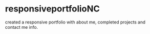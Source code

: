 # responsiveportfolioNC
created a responsive portfolio with about me, completed projects and contact me info.
